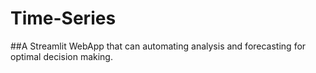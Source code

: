 # Time-Series
##A Streamlit WebApp that can automating analysis and forecasting for optimal decision making.
